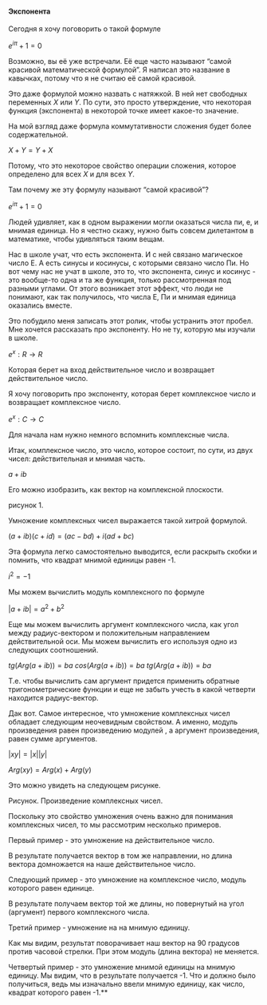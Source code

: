 #### Экспонента

Сегодня я хочу поговорить о такой формуле

$e^{i \pi} +1=0$

Возможно, вы её уже встречали. Её еще часто называют “самой красивой математической формулой”. Я написал это название в кавычках, потому что я не считаю её самой красивой. 

Это даже формулой можно назвать с натяжкой. В ней нет свободных переменных $X$ или $Y$. По сути, это просто утверждение, что некоторая функция (экспонента) в некоторой точке имеет какое-то значение. 

На мой взгляд даже формула коммутативности сложения будет более содержательной.

$X + Y = Y + X$

Потому, что это некоторое свойство операции сложения, которое определено для всех $X$ и для всех $Y$.

Там почему же эту формулу называют “самой красивой”?

$e^{i \pi} +1=0$

Людей удивляет, как в одном выражении могли оказаться числа пи, е, и мнимая единица. Но я честно скажу, нужно быть совсем дилетантом в математике, чтобы удивляться таким вещам. 

Нас в школе учат, что есть экспонента. И с ней связано магическое число Е. А есть синусы и косинусы, с которыми связано число Пи. Но вот чему нас не учат в школе, это то, что экспонента, синус и косинус - это вообще-то одна и та же функция, только рассмотренная под разными углами. От этого возникает этот эффект, что люди не понимают, как так получилось, что числа Е, Пи и мнимая единица оказались вместе. 

Это побудило меня записать этот ролик, чтобы устранить этот пробел. Мне хочется рассказать про экспоненту. Но не ту, которую мы изучали в школе. 

$e^x: R \rightarrow R$

Которая берет на вход действительное число и возвращает действительное число.

Я хочу поговорить про экспоненту, которая берет комплексное число и возвращает комплексное число.

$e^x: C \rightarrow C$

Для начала нам нужно немного вспомнить комплексные числа. 

Итак, комплексное число, это число, которое состоит, по сути, из двух чисел: действительная и мнимая часть. 

$a+ib$

Его можно изобразить, как вектор на комплексной плоскости.

рисунок 1.

Умножение комплексных чисел выражается такой хитрой формулой.

$(a+ib)(c+id)=(ac-bd)+i(ad+bc)$

Эта формула легко самостоятельно выводится, если раскрыть скобки и помнить, что квадрат мнимой единицы равен -1.

$i^2 = -1$

Мы можем вычислить модуль комплексного по формуле

$|a+ib|=a^2+b^2$

Еще мы можем вычислить аргумент комплексного числа, как угол между радиус-вектором и положительным направлением действительной оси. Мы можем вычислить его используя одно из следующих соотношений. 

$tg(Arg(a+ib)) = ba$
$cos(Arg(a+ib)) = ba$
$tg(Arg(a+ib)) = ba$

Т.е. чтобы вычислить сам аргумент придется применить обратные тригонометрические функции и еще не забыть учесть в какой четверти находится радиус-вектор.

Дак вот. Самое интересное, что умножение комплексных чисел обладает следующим неочевидным свойством. А именно, модуль произведения равен произведению модулей , а аргумент произведения, равен сумме аргументов. 

$|xy| = |x||y|$

$Arg(xy)=Arg(x)+Arg(y)$

Это можно увидеть на следующем рисунке.

Рисунок. Произведение комплексных чисел.

Поскольку это свойство умножения очень важно для понимания комплексных чисел, то мы рассмотрим несколько примеров.

Первый пример - это умножение на действительное число. 

В результате получается вектор в том же направлении, но длина вектора домножается на наше действительное число. 

Следующий пример - это умножение на комплексное число, модуль которого равен единице.

В результате получаем вектор той же длины, но повернутый на угол (аргумент) первого комплексного числа.

Третий пример - умножение на на мнимую единицу. 

Как мы видим, результат поворачивает наш вектор на 90 градусов против часовой стрелки. При этом модуль (длина вектора) не меняется. 

Четвертый пример - это умножение мнимой единицы на мнимую единицу. Мы видим, что в результате получается -1. Что и должно было получиться, ведь мы изначально ввели мнимую единицу, как число, квадрат которого равен -1.**